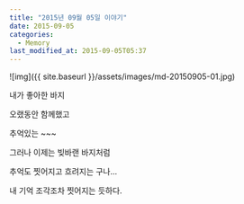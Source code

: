```yaml
---
title: "2015년 09월 05일 이야기"
date: 2015-09-05
categories:
  - Memory
last_modified_at: 2015-09-05T05:37
---
```


![img]({{ site.baseurl }}/assets/images/md-20150905-01.jpg)

내가 좋아한 바지 

오랬동안 함께했고 

추억있는 ~~~

그러나 이제는 빚바랜 바지처럼 

추억도 찟어지고 흐려지는 구나... 

내 기억 조각조차 찟어지는 듯하다.